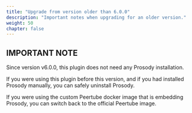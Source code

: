 ```yaml
---
title: "Upgrade from version older than 6.0.0"
description: "Important notes when upgrading for an older version."
weight: 50
chapter: false
---
```


## IMPORTANT NOTE

Since version v6.0.0, this plugin does not need any Prosody installation.

If you were using this plugin before this version, and if you had installed Prosody manually, you can safely uninstall Prosody.

If you were using the custom Peertube docker image that is embedding Prosody, you can switch back to the official Peertube image.
